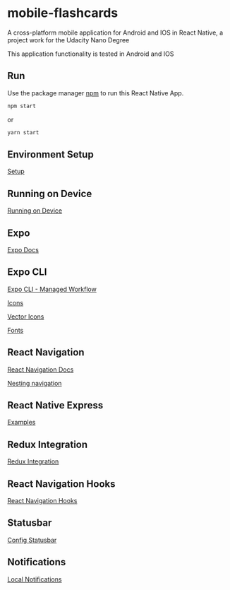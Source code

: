 # mobile-flashcards
A cross-platform mobile application for Android and IOS in React Native, a project work for the Udacity Nano Degree

This application functionality is tested in Android and IOS


## Run

Use the package manager [npm](https://www.npmjs.com/get-npm) to run this React Native App.

```bash
npm start
```

or 

```bash
yarn start
```



## Environment Setup

[Setup](https://reactnative.dev/docs/environment-setup)


## Running on Device

[Running on Device](https://reactnative.dev/docs/running-on-device)

## Expo 

[Expo Docs](https://expo.io/learn)

## Expo CLI
[Expo CLI - Managed Workflow](https://docs.expo.io/versions/v37.0.0/workflow/expo-cli/)

[Icons](https://docs.expo.io/versions/v37.0.0/guides/icons/)

[Vector Icons](https://expo.github.io/vector-icons/)

[Fonts](https://docs.expo.io/versions/v37.0.0/guides/using-custom-fonts/)


## React Navigation
[React Navigation Docs](https://reactnavigation.org/docs/getting-started)

[Nesting navigation](https://reactnavigation.org/docs/nesting-navigators)

## React Native Express

[Examples](http://www.reactnativeexpress.com/)

## Redux Integration

[Redux Integration](https://reactnavigation.org/docs/redux-integration)

## React Navigation Hooks
[React Navigation Hooks](https://reactnavigation.org/docs/use-navigation)

## Statusbar

[Config Statusbar](https://docs.expo.io/versions/v37.0.0/guides/configuring-statusbar/)

## Notifications

[Local Notifications](https://docs.expo.io/versions/latest/sdk/notifications/#notificationspresentlocalnotificationasynclocalnotification)

